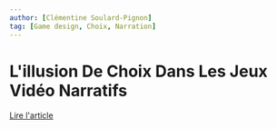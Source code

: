 ```yaml
---
author: [Clémentine Soulard-Pignon]
tag: [Game design, Choix, Narration]
---
```


# L'illusion De Choix Dans Les Jeux Vidéo Narratifs

[Lire l'article](https://fr.calameo.com/read/0054035619e5c52d8a5a7)
